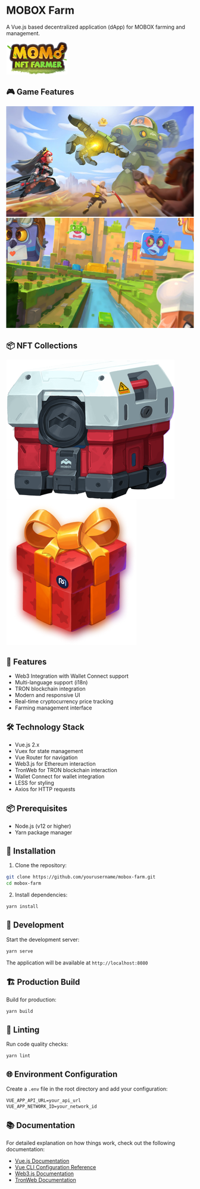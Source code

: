 # MOBOX Farm

A Vue.js based decentralized application (dApp) for MOBOX farming and management.

![MOBOX Logo](src/assets/logo.png)

## 🎮 Game Features

![Block War](src/assets/games/blockwar.jpg)
![Gold Master](src/assets/games/goldmaster.jpg)

## 📦 NFT Collections

![MEC Box](src/assets/box/mecbox.png)
![MDX Box](src/assets/box/mdxbox.png)

## 🚀 Features

- Web3 Integration with Wallet Connect support
- Multi-language support (i18n)
- TRON blockchain integration
- Modern and responsive UI
- Real-time cryptocurrency price tracking
- Farming management interface

## 🛠 Technology Stack

- Vue.js 2.x
- Vuex for state management
- Vue Router for navigation
- Web3.js for Ethereum interaction
- TronWeb for TRON blockchain interaction
- Wallet Connect for wallet integration
- LESS for styling
- Axios for HTTP requests

## 📦 Prerequisites

- Node.js (v12 or higher)
- Yarn package manager

## 🔧 Installation

1. Clone the repository:

```sh
git clone https://github.com/yourusername/mobox-farm.git
cd mobox-farm
```

2. Install dependencies:

```sh
yarn install
```

## 🚦 Development

Start the development server:

```sh
yarn serve
```

The application will be available at `http://localhost:8080`

## 🏗 Production Build

Build for production:

```sh
yarn build
```

## 🧪 Linting

Run code quality checks:

```sh
yarn lint
```

## 🌐 Environment Configuration

Create a `.env` file in the root directory and add your configuration:

```env
VUE_APP_API_URL=your_api_url
VUE_APP_NETWORK_ID=your_network_id
```

## 📚 Documentation

For detailed explanation on how things work, check out the following documentation:

- [Vue.js Documentation](https://vuejs.org/)
- [Vue CLI Configuration Reference](https://cli.vuejs.org/config/)
- [Web3.js Documentation](https://web3js.readthedocs.io/)
- [TronWeb Documentation](https://developers.tron.network/)
